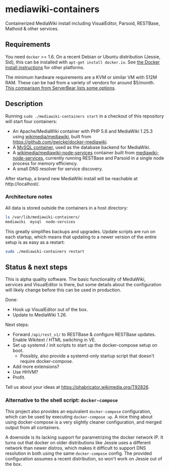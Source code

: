 # mediawiki-containers

Containerized MediaWiki install including VisualEditor, Parsoid, RESTBase,
Mathoid & other services.

## Requirements 

You need `docker` >= 1.6. On a recent Debian or Ubuntu distribution (Jessie,
Sid), this can be installed with `apt-get install docker.io`. See [the Docker
install instructions](https://docs.docker.com/engine/installation/) for other
platforms.

The minimum hardware requirements are a KVM or similar VM with 512M RAM. These
can be had from a variety of vendors for around $5/month. [This
comparison from ServerBear lists some
options](http://serverbear.com/compare?Sort=BearScore&Order=desc&Server+Type=VPS&Monthly+Cost=-&HDD=-&RAM=500000000-&BearScore=-&Virtualization=KVM).

## Description

Running `sudo ./mediawiki-containers start` in a checkout of this repository will
start four containers:

- An Apache/MediaWiki container with PHP 5.6 and MediaWiki 1.25.3
    using [wikimedia/mediawiki](https://hub.docker.com/r/wikimedia/mediawiki/),
    built from https://github.com/gwicke/docker-mediawiki.
- A [MySQL container](https://hub.docker.com/_/mysql/), used as the database
    backend for MediaWiki.
- A
    [wikimedia/mediawiki-node-services](https://hub.docker.com/r/wikimedia/mediawiki-node-services/)
    container built from
    [mediawiki-node-services](https://github.com/gwicke/mediawiki-node-services),
    currently running RESTBase and Parsoid in a single node process for memory
    efficiency.
- A small DNS resolver for service discovery.

After startup, a brand new MediaWiki install will be reachable at
http://localhost/.

### Architecture notes

All data is stored outside the containers in a host directory:

```bash
ls /var/lib/mediawiki-containers/
mediawiki  mysql  node-services
```

This greatly simplifies backups and upgrades. Update scripts are run on each
startup, which means that updating to a newer version of the entire setup is as
easy as a restart:

```bash
sudo ./mediawiki-containers restart
```

## Status & next steps

This is alpha quality software. The basic functionality of MediaWiki, services
and VisualEditor is there, but some details about the configuration will
likely change before this can be used in production.

Done:

- Hook up VisualEditor out of the box.
- Update to MediaWiki 1.26.


Next steps:

- Forward `/api/rest_v1/` to RESTBase & configure RESTBase updates. Enable
    Wikitext / HTML switching in VE.
- Set up systemd / init scripts to start up the docker-compose setup on boot.
  - Possibly, also provide a systemd-only startup script that doesn't require docker-compose.
- Add more extensions?
- Use HHVM?
- Profit.

Tell us about your ideas at https://phabricator.wikimedia.org/T92826. 

### Alternative to the shell script: `docker-compose`

This project also provides an equivalent `docker-compose` configuration, which
can be used by executing `docker-compose up`. A nice thing about using
docker-compose is a very slightly cleaner configuration, and merged output from
all containers. 

A downside is its lacking support for parametrizing the docker network IP. It
turns out that docker on older distributions like Jessie uses a different
network than newer distros, which makes it difficult to support DNS resolution
in both using the same `docker-compose` config. The provided configuration
assumes a recent distribution, so won't work on Jessie out of the box.
